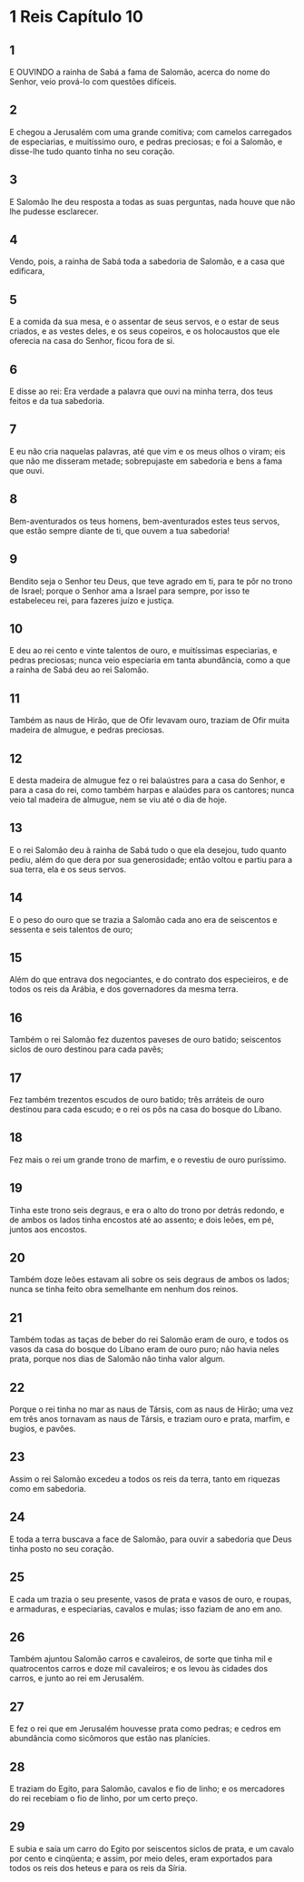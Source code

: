 # 1 Reis Capítulo 10

## 1
E OUVINDO a rainha de Sabá a fama de Salomão, acerca do nome do Senhor, veio prová-lo com questões difíceis.

## 2
E chegou a Jerusalém com uma grande comitiva; com camelos carregados de especiarias, e muitíssimo ouro, e pedras preciosas; e foi a Salomão, e disse-lhe tudo quanto tinha no seu coração.

## 3
E Salomão lhe deu resposta a todas as suas perguntas, nada houve que não lhe pudesse esclarecer.

## 4
Vendo, pois, a rainha de Sabá toda a sabedoria de Salomão, e a casa que edificara,

## 5
E a comida da sua mesa, e o assentar de seus servos, e o estar de seus criados, e as vestes deles, e os seus copeiros, e os holocaustos que ele oferecia na casa do Senhor, ficou fora de si.

## 6
E disse ao rei: Era verdade a palavra que ouvi na minha terra, dos teus feitos e da tua sabedoria.

## 7
E eu não cria naquelas palavras, até que vim e os meus olhos o viram; eis que não me disseram metade; sobrepujaste em sabedoria e bens a fama que ouvi.

## 8
Bem-aventurados os teus homens, bem-aventurados estes teus servos, que estão sempre diante de ti, que ouvem a tua sabedoria!

## 9
Bendito seja o Senhor teu Deus, que teve agrado em ti, para te pôr no trono de Israel; porque o Senhor ama a Israel para sempre, por isso te estabeleceu rei, para fazeres juízo e justiça.

## 10
E deu ao rei cento e vinte talentos de ouro, e muitíssimas especiarias, e pedras preciosas; nunca veio especiaria em tanta abundância, como a que a rainha de Sabá deu ao rei Salomão.

## 11
Também as naus de Hirão, que de Ofir levavam ouro, traziam de Ofir muita madeira de almugue, e pedras preciosas.

## 12
E desta madeira de almugue fez o rei balaústres para a casa do Senhor, e para a casa do rei, como também harpas e alaúdes para os cantores; nunca veio tal madeira de almugue, nem se viu até o dia de hoje.

## 13
E o rei Salomão deu à rainha de Sabá tudo o que ela desejou, tudo quanto pediu, além do que dera por sua generosidade; então voltou e partiu para a sua terra, ela e os seus servos.

## 14
E o peso do ouro que se trazia a Salomão cada ano era de seiscentos e sessenta e seis talentos de ouro;

## 15
Além do que entrava dos negociantes, e do contrato dos especieiros, e de todos os reis da Arábia, e dos governadores da mesma terra.

## 16
Também o rei Salomão fez duzentos paveses de ouro batido; seiscentos siclos de ouro destinou para cada pavês;

## 17
Fez também trezentos escudos de ouro batido; três arráteis de ouro destinou para cada escudo; e o rei os pôs na casa do bosque do Líbano.

## 18
Fez mais o rei um grande trono de marfim, e o revestiu de ouro puríssimo.

## 19
Tinha este trono seis degraus, e era o alto do trono por detrás redondo, e de ambos os lados tinha encostos até ao assento; e dois leões, em pé, juntos aos encostos.

## 20
Também doze leões estavam ali sobre os seis degraus de ambos os lados; nunca se tinha feito obra semelhante em nenhum dos reinos.

## 21
Também todas as taças de beber do rei Salomão eram de ouro, e todos os vasos da casa do bosque do Líbano eram de ouro puro; não havia neles prata, porque nos dias de Salomão não tinha valor algum.

## 22
Porque o rei tinha no mar as naus de Társis, com as naus de Hirão; uma vez em três anos tornavam as naus de Társis, e traziam ouro e prata, marfim, e bugios, e pavões.

## 23
Assim o rei Salomão excedeu a todos os reis da terra, tanto em riquezas como em sabedoria.

## 24
E toda a terra buscava a face de Salomão, para ouvir a sabedoria que Deus tinha posto no seu coração.

## 25
E cada um trazia o seu presente, vasos de prata e vasos de ouro, e roupas, e armaduras, e especiarias, cavalos e mulas; isso faziam de ano em ano.

## 26
Também ajuntou Salomão carros e cavaleiros, de sorte que tinha mil e quatrocentos carros e doze mil cavaleiros; e os levou às cidades dos carros, e junto ao rei em Jerusalém.

## 27
E fez o rei que em Jerusalém houvesse prata como pedras; e cedros em abundância como sicômoros que estão nas planícies.

## 28
E traziam do Egito, para Salomão, cavalos e fio de linho; e os mercadores do rei recebiam o fio de linho, por um certo preço.

## 29
E subia e saía um carro do Egito por seiscentos siclos de prata, e um cavalo por cento e cinqüenta; e assim, por meio deles, eram exportados para todos os reis dos heteus e para os reis da Síria.

